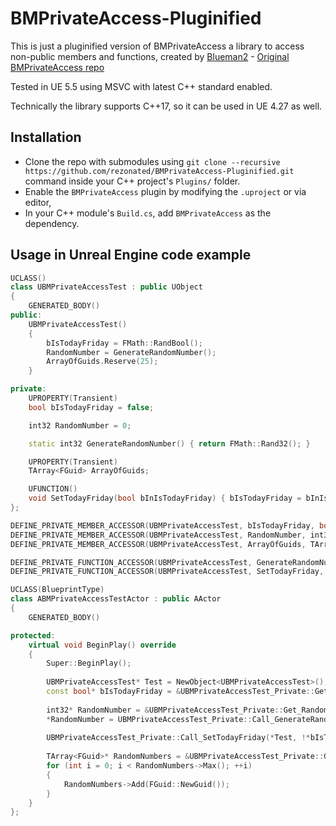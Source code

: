 # BMPrivateAccess-Pluginified
This is just a pluginified version of BMPrivateAccess a library to access non-public members and functions, created by [Blueman2](https://github.com/Blueman2) - [Original BMPrivateAccess repo](https://github.com/Blueman2/BMPrivateAccess)

Tested in UE 5.5 using MSVC with latest C++ standard enabled.

Technically the library supports C++17, so it can be used in UE 4.27 as well.

## Installation
- Clone the repo with submodules using ``` git clone --recursive https://github.com/rezonated/BMPrivateAccess-Pluginified.git ``` command inside your C++ project's ```Plugins/``` folder.
- Enable the ```BMPrivateAccess``` plugin by modifying the ```.uproject``` or via editor,
- In your C++ module's ```Build.cs```, add ```BMPrivateAccess``` as the dependency.

## Usage in Unreal Engine code example
```cpp
UCLASS()
class UBMPrivateAccessTest : public UObject
{
    GENERATED_BODY()
public:
    UBMPrivateAccessTest()
    {
        bIsTodayFriday = FMath::RandBool();
        RandomNumber = GenerateRandomNumber();
        ArrayOfGuids.Reserve(25);
    }

private:
    UPROPERTY(Transient)
    bool bIsTodayFriday = false;

    int32 RandomNumber = 0;

    static int32 GenerateRandomNumber() { return FMath::Rand32(); }

    UPROPERTY(Transient)
    TArray<FGuid> ArrayOfGuids;

    UFUNCTION()
    void SetTodayFriday(bool bInIsTodayFriday) { bIsTodayFriday = bInIsTodayFriday; }
};

DEFINE_PRIVATE_MEMBER_ACCESSOR(UBMPrivateAccessTest, bIsTodayFriday, bool);
DEFINE_PRIVATE_MEMBER_ACCESSOR(UBMPrivateAccessTest, RandomNumber, int32);
DEFINE_PRIVATE_MEMBER_ACCESSOR(UBMPrivateAccessTest, ArrayOfGuids, TArray<FGuid>);

DEFINE_PRIVATE_FUNCTION_ACCESSOR(UBMPrivateAccessTest, GenerateRandomNumber, int32);
DEFINE_PRIVATE_FUNCTION_ACCESSOR(UBMPrivateAccessTest, SetTodayFriday, void);

UCLASS(BlueprintType)
class ABMPrivateAccessTestActor : public AActor
{
    GENERATED_BODY()

protected:
    virtual void BeginPlay() override
    {
        Super::BeginPlay();
    
        UBMPrivateAccessTest* Test = NewObject<UBMPrivateAccessTest>();
        const bool* bIsTodayFriday = &UBMPrivateAccessTest_Private::Get_bIsTodayFriday(*Test);
    
        int32* RandomNumber = &UBMPrivateAccessTest_Private::Get_RandomNumber(*Test);
        *RandomNumber = UBMPrivateAccessTest_Private::Call_GenerateRandomNumber();
        
        UBMPrivateAccessTest_Private::Call_SetTodayFriday(*Test, !*bIsTodayFriday);
    
        TArray<FGuid>* RandomNumbers = &UBMPrivateAccessTest_Private::Get_ArrayOfGuids(*Test);
        for (int i = 0; i < RandomNumbers->Max(); ++i)
        {
            RandomNumbers->Add(FGuid::NewGuid());
        }
    }
};
```
